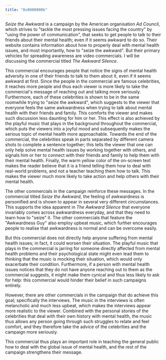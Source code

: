 ```yaml
---
title: "0x0000000b"
---
```


_Seize the Awkward_ is a campaign by the American organisation _Ad Council_,
which strives to "tackle the most pressing issues facing the country" by "using
the power of communication", that seeks to get people to talk to their friends
about their mental health; even if it seems awkward to do so.  Their website
contains information about how to properly deal with mental health issues, and
most importantly, how to "seize the awkward".  But their primary vehicles for
spreading awareness are video commercials.  I will be discussing the commercial
titled _The Awkward Silence_.

This commercial encourages people that notice the signs of mental health
adversity in one of their friends to talk to them about it, even if it seems
awkward at first.  Since the people in the commercial are famous celebrities,
it reaches more people and thus each viewer is more likely to take the
commercial's message of reaching out and talking more seriously.  Furthermore,
each of these celebrities is shown to be in the same roomwhile trying to "seize
the awkward", which suggests to the viewer that everyone feels the same
awkwardness when trying to talk about mental health with their friends and
family.  This comforts the viewer and makes such discussion less daunting for
him or her.  This effect is also achieved by the playful music that plays in
the background throughout the commercial, which puts the viewers into a joyful
mood and subsequently makes the serious topic of mental health more
approachable.  Towards the end of the commercial, the celebrities speak in
parts separated by different camera shots to complete a sentence together; this
tells the viewer that one can only help solve mental health issues by working
together with others, and signals him or her to connect with their friends and
family to help them with their mental health.  Finally, the warm yellow color
of the on-screen text makes the reader believe that it is a friend telling them
how to deal with real-world problems, and not a teacher teaching them how to
talk.  This makes the viewer much more likely to take action and help others
with their mental health.

The other commercials in the campaign reinforce these messages.  In the
commercial titled _Seize the Awkward_, the feeling of awkwardness is
personified and is shown to appear in several very different circumstances.
This supports the idea apparent in _The Awkward Silence_ that everyone
invariably comes across awkwardness everyday, and that they need to learn how
to "seize" it.  The other commercials that feature the "Awkwardness Guy" also
employ upbeat music, which further encourages people to realise that
awkwardness is normal and can be overcome easily.

But this commercial does not directly help anyone suffering from mental health
issues; in fact, it could worsen their situation.  The playful music that plays
in the commercial is jarring for someone directly affected from mental health
problems and their psychological state might even lead them to thinking that
the music is mocking their situation, which would only exacerbate their
condition.  Furthermore, if a person with mental health issues notices that
they do not have anyone reaching out to them as the commercial suggests, it
might make them cynical and thus less likely to ask for help: this commercial
would hinder their belief in such campaigns entirely.

However, there are other commercials in the campaign that do achieve this goal;
specifically the interviews.  The music in the interviews is often melancholic
and much less upbeat, which makes the interviews appear more realistic to the
viewer.  Combined with the personal stories of the celebrities that deal with
their own history with mental health, the music thus allows any person going
through such struggles to relate and feel comfort, and they therefore take the
advice of the celebrities and the campaign more seriously.

This commercial thus plays an important role in teaching the general public how
to deal with the global issue of mental health, and the rest of the campaign
strengthens their message.
